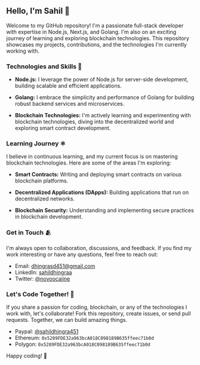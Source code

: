 ## Hello, I'm Sahil 🚀

Welcome to my GitHub repository! I'm a passionate full-stack developer with expertise in Node.js, Next.js, and Golang. I'm also on an exciting journey of learning and exploring blockchain technologies. This repository showcases my projects, contributions, and the technologies I'm currently working with.

### Technologies and Skills 🔭

- **Node.js:** I leverage the power of Node.js for server-side development, building scalable and efficient applications.

- **Golang:** I embrace the simplicity and performance of Golang for building robust backend services and microservices.

- **Blockchain Technologies:** I'm actively learning and experimenting with blockchain technologies, diving into the decentralized world and exploring smart contract development.

### Learning Journey ⚛️

I believe in continuous learning, and my current focus is on mastering blockchain technologies. Here are some of the areas I'm exploring:

- **Smart Contracts:** Writing and deploying smart contracts on various blockchain platforms.
  
- **Decentralized Applications (DApps):** Building applications that run on decentralized networks.

- **Blockchain Security:** Understanding and implementing secure practices in blockchain development.

### Get in Touch 🫂

I'm always open to collaboration, discussions, and feedback. If you find my work interesting or have any questions, feel free to reach out:

- Email: dhingrasd451@gmail.com
- LinkedIn: [sahildhingraa](https://www.linkedin.com/in/sahildhingraa/)
- Twitter: [@novoocaiine](https://twitter.com/novoocaiine)

### Let's Code Together! 🤝

If you share a passion for coding, blockchain, or any of the technologies I work with, let's collaborate! Fork this repository, create issues, or send pull requests. Together, we can build amazing things.
- Paypal: [@sahildhingra451](https://paypal.me/sahildhingra451?country.x=IN&locale.x=en_GB)
- Ethereum: ```0x5289FDE32a963bcA018C098189B635ffeec71b0d```
- Polygon: ```0x5289FDE32a963bcA018C098189B635ffeec71b0d```

Happy coding! 🚀
